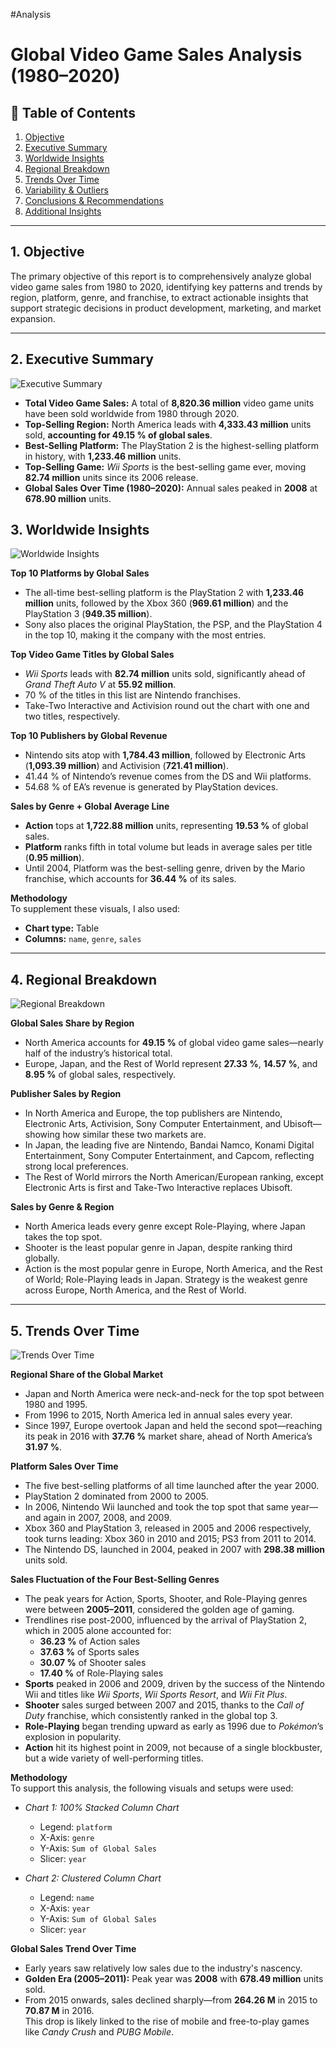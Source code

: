 #Analysis
# Global Video Game Sales Analysis (1980–2020)

## 📑 Table of Contents
1. [Objective](#1-objective)  
2. [Executive Summary](#2-executive-summary)  
3. [Worldwide Insights](#3-worldwide-insights)  
4. [Regional Breakdown](#4-regional-breakdown)  
5. [Trends Over Time](#5-trends-over-time)  
6. [Variability & Outliers](#6-variability--outliers)  
7. [Conclusions & Recommendations](#7-conclusions--recommendations)  
8. [Additional Insights](#8-additional-insights)  

---

## 1. Objective
The primary objective of this report is to comprehensively analyze global video game sales from 1980 to 2020, identifying key patterns and trends by region, platform, genre, and franchise, to extract actionable insights that support strategic decisions in product development, marketing, and market expansion.

---

## 2. Executive Summary  
![Executive Summary](../exports/Executive_Summary.png)  

- **Total Video Game Sales:** A total of **8,820.36 million** video game units have been sold worldwide from 1980 through 2020.  
- **Top-Selling Region:** North America leads with **4,333.43 million** units sold, **accounting for 49.15 % of global sales**.  
- **Best-Selling Platform:** The PlayStation 2 is the highest-selling platform in history, with **1,233.46 million** units.  
- **Top-Selling Game:** *Wii Sports* is the best-selling game ever, moving **82.74 million** units since its 2006 release.  
- **Global Sales Over Time (1980–2020):** Annual sales peaked in **2008** at **678.90 million** units.  
## 3. Worldwide Insights

![Worldwide Insights](../exports/Worldwide_Insights.png)  

**Top 10 Platforms by Global Sales**  
- The all-time best-selling platform is the PlayStation 2 with **1,233.46 million** units, followed by the Xbox 360 (**969.61 million**) and the PlayStation 3 (**949.35 million**).  
- Sony also places the original PlayStation, the PSP, and the PlayStation 4 in the top 10, making it the company with the most entries.

**Top Video Game Titles by Global Sales**  
- *Wii Sports* leads with **82.74 million** units sold, significantly ahead of *Grand Theft Auto V* at **55.92 million**.  
- 70 % of the titles in this list are Nintendo franchises.  
- Take-Two Interactive and Activision round out the chart with one and two titles, respectively.

**Top 10 Publishers by Global Revenue**  
- Nintendo sits atop with **1,784.43 million**, followed by Electronic Arts (**1,093.39 million**) and Activision (**721.41 million**).  
- 41.44 % of Nintendo’s revenue comes from the DS and Wii platforms.  
- 54.68 % of EA’s revenue is generated by PlayStation devices.

**Sales by Genre + Global Average Line**  
- **Action** tops at **1,722.88 million** units, representing **19.53 %** of global sales.  
- **Platform** ranks fifth in total volume but leads in average sales per title (**0.95 million**).  
- Until 2004, Platform was the best-selling genre, driven by the Mario franchise, which accounts for **36.44 %** of its sales.

**Methodology**  
To supplement these visuals, I also used:  
- **Chart type:** Table  
- **Columns:** `name`, `genre`, `sales`  

---

## 4. Regional Breakdown

![Regional Breakdown](../exports/Regional_Breakdown.png)  

**Global Sales Share by Region**  
- North America accounts for **49.15 %** of global video game sales—nearly half of the industry’s historical total.  
- Europe, Japan, and the Rest of World represent **27.33 %**, **14.57 %**, and **8.95 %** of global sales, respectively.

**Publisher Sales by Region**  
- In North America and Europe, the top publishers are Nintendo, Electronic Arts, Activision, Sony Computer Entertainment, and Ubisoft—showing how similar these two markets are.  
- In Japan, the leading five are Nintendo, Bandai Namco, Konami Digital Entertainment, Sony Computer Entertainment, and Capcom, reflecting strong local preferences.  
- The Rest of World mirrors the North American/European ranking, except Electronic Arts is first and Take-Two Interactive replaces Ubisoft.

**Sales by Genre & Region**  
- North America leads every genre except Role-Playing, where Japan takes the top spot.  
- Shooter is the least popular genre in Japan, despite ranking third globally.  
- Action is the most popular genre in Europe, North America, and the Rest of World; Role-Playing leads in Japan. Strategy is the weakest genre across Europe, North America, and the Rest of World.  

---

## 5. Trends Over Time

![Trends Over Time](../exports/Trends_Over_Time.png)  

**Regional Share of the Global Market**  
- Japan and North America were neck-and-neck for the top spot between 1980 and 1995.  
- From 1996 to 2015, North America led in annual sales every year.  
- Since 1997, Europe overtook Japan and held the second spot—reaching its peak in 2016 with **37.76 %** market share, ahead of North America’s **31.97 %**.

**Platform Sales Over Time**  
- The five best-selling platforms of all time launched after the year 2000.  
- PlayStation 2 dominated from 2000 to 2005.  
- In 2006, Nintendo Wii launched and took the top spot that same year—and again in 2007, 2008, and 2009.  
- Xbox 360 and PlayStation 3, released in 2005 and 2006 respectively, took turns leading: Xbox 360 in 2010 and 2015; PS3 from 2011 to 2014.  
- The Nintendo DS, launched in 2004, peaked in 2007 with **298.38 million** units sold.

**Sales Fluctuation of the Four Best-Selling Genres**  
- The peak years for Action, Sports, Shooter, and Role-Playing genres were between **2005–2011**, considered the golden age of gaming.  
- Trendlines rise post-2000, influenced by the arrival of PlayStation 2, which in 2005 alone accounted for:  
  - **36.23 %** of Action sales  
  - **37.63 %** of Sports sales  
  - **30.07 %** of Shooter sales  
  - **17.40 %** of Role-Playing sales  
- **Sports** peaked in 2006 and 2009, driven by the success of the Nintendo Wii and titles like *Wii Sports*, *Wii Sports Resort*, and *Wii Fit Plus*.  
- **Shooter** sales surged between 2007 and 2015, thanks to the *Call of Duty* franchise, which consistently ranked in the global top 3.  
- **Role-Playing** began trending upward as early as 1996 due to *Pokémon*’s explosion in popularity.  
- **Action** hit its highest point in 2009, not because of a single blockbuster, but a wide variety of well-performing titles.

**Methodology**  
To support this analysis, the following visuals and setups were used:

- *Chart 1: 100% Stacked Column Chart*  
  - Legend: `platform`  
  - X-Axis: `genre`  
  - Y-Axis: `Sum of Global Sales`  
  - Slicer: `year`  

- *Chart 2: Clustered Column Chart*  
  - Legend: `name`  
  - X-Axis: `year`  
  - Y-Axis: `Sum of Global Sales`  
  - Slicer: `year`

**Global Sales Trend Over Time**  
- Early years saw relatively low sales due to the industry's nascency.  
- **Golden Era (2005–2011):** Peak year was **2008** with **678.49 million** units sold.  
- From 2015 onwards, sales declined sharply—from **264.26 M** in 2015 to **70.87 M** in 2016.  
  This drop is likely linked to the rise of mobile and free-to-play games like *Candy Crush* and *PUBG Mobile*.

